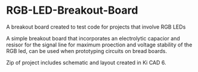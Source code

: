 # RGB-LED-Breakout-Board
A breakout board created to test code for projects that involve RGB LEDs

A simple breakout board that incorporates an electrolytic capacior and resisor for the signal line for maximum proection and voltage stability of the RGB led, can be used when prototyping circuits on bread boards. 

Zip of project includes schematic and layout created in Ki CAD 6.
